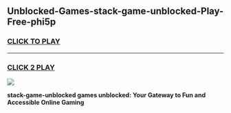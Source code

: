 
## Unblocked-Games-stack-game-unblocked-Play-Free-phi5p
<h3>
<a href="https://premium76.site?title=stack-game-unblocked&ref=23A">CLICK TO PLAY</a></h3>
<hr>

<h3>
<a href="https://premium76.site?title=stack-game-unblocked&ref=23A">CLICK 2 PLAY</a>
  
</h3>

<a href="https://premium76.site?title=stack-game-unblocked&ref=23A"><img src="https://clearcache.store/games.png"></a>


**stack-game-unblocked games unblocked: Your Gateway to Fun and Accessible Online Gaming**
